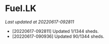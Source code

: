 # Fuel.LK
*Last updated at 20220617-092811*
* [20220617-092811] Updated 1/1344 sheds.
* [20220617-090936] Updated 90/1344 sheds.